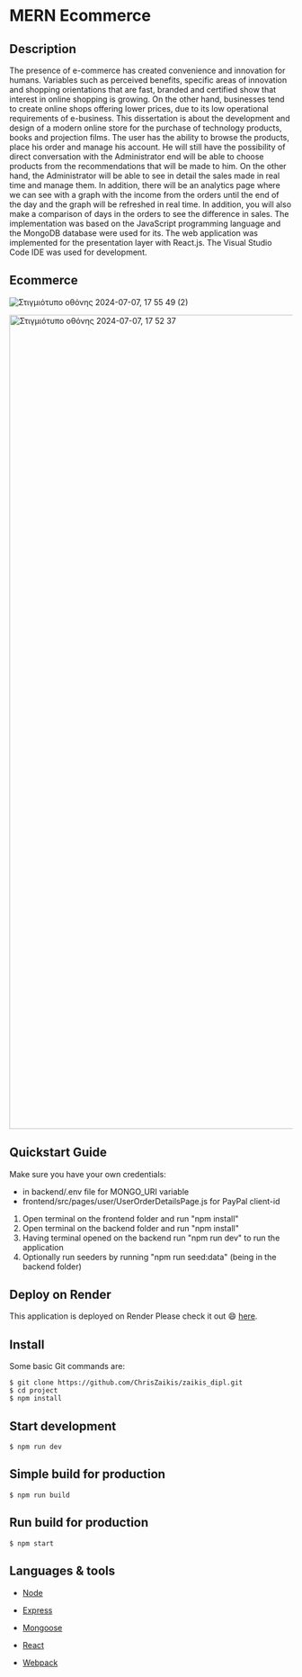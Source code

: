 
# MERN Ecommerce

## Description

The presence of e-commerce has created convenience and innovation for humans. Variables such as perceived benefits, 
specific areas of innovation and shopping orientations that are fast, branded and certified show that interest in online shopping is growing. 
On the other hand, businesses tend to create online shops offering lower prices, due to its low operational requirements of e-business.
This dissertation is about the development and design of a modern online store for the purchase of technology products, books and projection films.
The user has the ability to browse the products, place his order and manage his account. 
He will still have the possibility of direct conversation with the Administrator end will be able to choose products from the recommendations that will be made to him. On the other hand,
the Administrator will be able to see in detail the sales made in real time and manage them. In addition, 
there will be an analytics page where we can see with a graph with the income from the orders until the end of the day and the graph will be refreshed in real time.
In addition, you will also make a comparison of days in the orders to see the difference in sales.
The implementation was based on the JavaScript programming language and the MongoDB database were used for its.
The web application was implemented for the presentation layer with React.js. The Visual Studio Code IDE was used for development.

## Ecommerce
![Στιγμιότυπο οθόνης 2024-07-07, 17 55 49 (2)](https://github.com/ChrisZaikis/zaikis_dipl/assets/171047564/71b52b7e-191f-4b33-bfa7-20306a72874b)

<img width="1447" alt="Στιγμιότυπο οθόνης 2024-07-07, 17 52 37" src="https://github.com/ChrisZaikis/zaikis_dipl/assets/171047564/0565ff94-e9ce-4fa6-af14-1d4cc9f5b79a">


## Quickstart Guide

Make sure you have your own credentials:
 - in backend/.env file for MONGO_URI variable
 - frontend/src/pages/user/UserOrderDetailsPage.js for PayPal client-id

1. Open terminal on the frontend folder and run "npm install"
2. Open terminal on the backend folder and run "npm install"
3. Having terminal opened on the backend run "npm run dev" to run the application
4. Optionally run seeders by running "npm run seed:data" (being in the backend folder)


## Deploy on Render

This application is deployed on Render Please check it out :smile: [here](https://frontend-obqs.onrender.com/).
## Install

Some basic Git commands are:

```
$ git clone https://github.com/ChrisZaikis/zaikis_dipl.git
$ cd project
$ npm install
```

## Start development

```
$ npm run dev
```

## Simple build for production

```
$ npm run build
```

## Run build for production

```
$ npm start
```


## Languages & tools

- [Node](https://nodejs.org/en/)

- [Express](https://expressjs.com/)

- [Mongoose](https://mongoosejs.com/)

- [React](https://reactjs.org/)

- [Webpack](https://webpack.js.org/)



